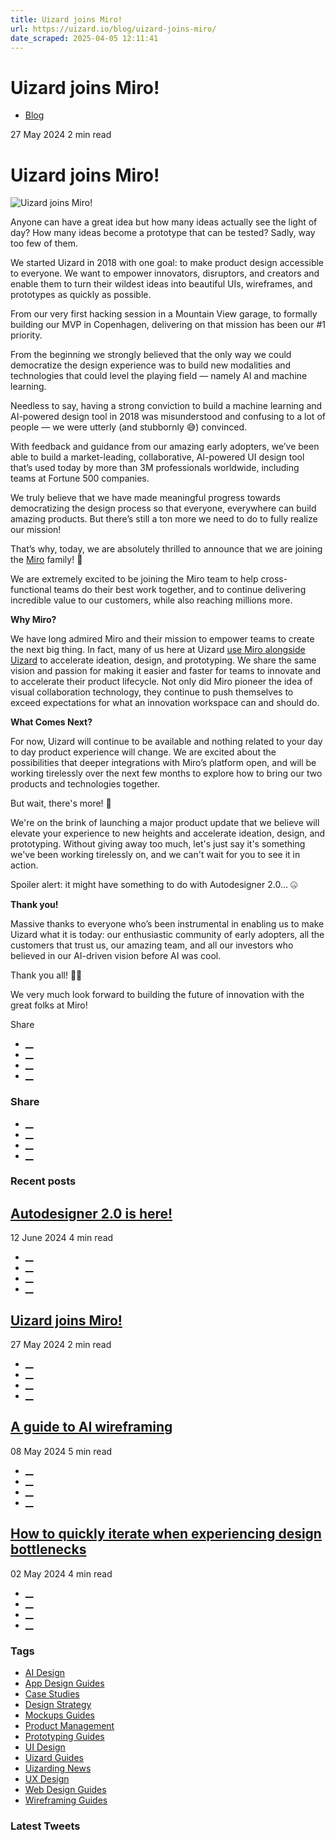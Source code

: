 ```yaml
---
title: Uizard joins Miro!
url: https://uizard.io/blog/uizard-joins-miro/
date_scraped: 2025-04-05 12:11:41
---
```


# Uizard joins Miro!

  * [Blog](https://uizard.io/blog/)

27 May 2024 2 min read

# Uizard joins Miro!

![Uizard joins Miro!](/blog/content/images/size/w730/2024/05/Uizard--Miro.png)

Anyone can have a great idea but how many ideas actually see the light of day? How many ideas become a prototype that can be tested? Sadly, way too few of them.

We started Uizard in 2018 with one goal: to make product design accessible to everyone. We want to empower innovators, disruptors, and creators and enable them to turn their wildest ideas into beautiful UIs, wireframes, and prototypes as quickly as possible.

From our very first hacking session in a Mountain View garage, to formally building our MVP in Copenhagen, delivering on that mission has been our #1 priority.

From the beginning we strongly believed that the only way we could democratize the design experience was to build new modalities and technologies that could level the playing field — namely AI and machine learning.

Needless to say, having a strong conviction to build a machine learning and AI-powered design tool in 2018 was misunderstood and confusing to a lot of people — we were utterly (and stubbornly 😅) convinced.

With feedback and guidance from our amazing early adopters, we’ve been able to build a market-leading, collaborative, AI-powered UI design tool that’s used today by more than 3M professionals worldwide, including teams at Fortune 500 companies.

We truly believe that we have made meaningful progress towards democratizing the design process so that everyone, everywhere can build amazing products. But there’s still a ton more we need to do to fully realize our mission!

That’s why, today, we are absolutely thrilled to announce that we are joining the [Miro](https://miro.com/) family! 🎉

We are extremely excited to be joining the Miro team to help cross-functional teams do their best work together, and to continue delivering incredible value to our customers, while also reaching millions more.  

**Why Miro?**

We have long admired Miro and their mission to empower teams to create the next big thing. In fact, many of us here at Uizard [use Miro alongside Uizard](https://uizard.io/blog/how-to-use-miro-with-uizard/) to accelerate ideation, design, and prototyping. We share the same vision and passion for making it easier and faster for teams to innovate and to accelerate their product lifecycle. Not only did Miro pioneer the idea of visual collaboration technology, they continue to push themselves to exceed expectations for what an innovation workspace can and should do. 

**What Comes Next?**

For now, Uizard will continue to be available and nothing related to your day to day product experience will change. We are excited about the possibilities that deeper integrations with Miro’s platform open, and will be working tirelessly over the next few months to explore how to bring our two products and technologies together.

But wait, there's more! 🤩

We're on the brink of launching a major product update that we believe will elevate your experience to new heights and accelerate ideation, design, and prototyping. Without giving away too much, let's just say it's something we've been working tirelessly on, and we can't wait for you to see it in action.

Spoiler alert: it might have something to do with Autodesigner 2.0… 🤐

**Thank you!**

Massive thanks to everyone who’s been instrumental in enabling us to make Uizard what it is today: our enthusiastic community of early adopters, all the customers that trust us, our amazing team, and all our investors who believed in our AI-driven vision before AI was cool. 

Thank you all! 🙌💛

We very much look forward to building the future of innovation with the great folks at Miro!

Share 

  * [__](https://twitter.com/share?text=Uizard%20joins%20Miro!&url=https://uizard.io/blog/uizard-joins-miro/ "Share on Twitter")
  * [__](https://www.linkedin.com/sharing/share-offsite/?url=https://uizard.io/blog/uizard-joins-miro/ "Share on LinkedIn")
  * [__](https://www.facebook.com/sharer/sharer.php?u=https://uizard.io/blog/uizard-joins-miro/ "Share on Facebook")
  * [__](mailto:?subject=Uizard%20joins%20Miro! "Share by Email")

### Share

  * [__](https://twitter.com/share?text=Uizard%20joins%20Miro!&url=https://uizard.io/blog/uizard-joins-miro/ "Share on Twitter")
  * [__](https://www.linkedin.com/sharing/share-offsite/?url=https://uizard.io/blog/uizard-joins-miro/ "Share on LinkedIn")
  * [__](https://www.facebook.com/sharer/sharer.php?u=https://uizard.io/blog/uizard-joins-miro/ "Share on Facebook")
  * [__](mailto:?subject=Uizard%20joins%20Miro! "Share by Email")

### Recent posts

[](/blog/autodesigner-2-0-is-here/ "Autodesigner 2.0 is here!")

## [Autodesigner 2.0 is here!](/blog/autodesigner-2-0-is-here/ "Autodesigner 2.0 is here!")

12 June 2024 4 min read

  * [__](https://twitter.com/share?text=Autodesigner%202.0%20is%20here!&url=https://uizard.io/blog/autodesigner-2-0-is-here/ "Share on Twitter")
  * [__](https://www.linkedin.com/sharing/share-offsite/?url=https://uizard.io/blog/autodesigner-2-0-is-here/ "Share on LinkedIn")
  * [__](https://www.facebook.com/sharer/sharer.php?u=https://uizard.io/blog/autodesigner-2-0-is-here/ "Share on Facebook")
  * [__](mailto:?subject=Autodesigner%202.0%20is%20here! "Share by Email")

[](/blog/uizard-joins-miro/ "Uizard joins Miro!")

## [Uizard joins Miro!](/blog/uizard-joins-miro/ "Uizard joins Miro!")

27 May 2024 2 min read

  * [__](https://twitter.com/share?text=Uizard%20joins%20Miro!&url=https://uizard.io/blog/uizard-joins-miro/ "Share on Twitter")
  * [__](https://www.linkedin.com/sharing/share-offsite/?url=https://uizard.io/blog/uizard-joins-miro/ "Share on LinkedIn")
  * [__](https://www.facebook.com/sharer/sharer.php?u=https://uizard.io/blog/uizard-joins-miro/ "Share on Facebook")
  * [__](mailto:?subject=Uizard%20joins%20Miro! "Share by Email")

[](/blog/guide-to-ai-wireframing/ "A guide to AI wireframing")

## [A guide to AI wireframing](/blog/guide-to-ai-wireframing/ "A guide to AI wireframing")

08 May 2024 5 min read

  * [__](https://twitter.com/share?text=A%20guide%20to%20AI%20wireframing&url=https://uizard.io/blog/guide-to-ai-wireframing/ "Share on Twitter")
  * [__](https://www.linkedin.com/sharing/share-offsite/?url=https://uizard.io/blog/guide-to-ai-wireframing/ "Share on LinkedIn")
  * [__](https://www.facebook.com/sharer/sharer.php?u=https://uizard.io/blog/guide-to-ai-wireframing/ "Share on Facebook")
  * [__](mailto:?subject=A%20guide%20to%20AI%20wireframing "Share by Email")

[](/blog/how-to-iterate-when-experiencing-design-bottlenecks/ "How to quickly iterate when experiencing design bottlenecks")

## [How to quickly iterate when experiencing design bottlenecks](/blog/how-to-iterate-when-experiencing-design-bottlenecks/ "How to quickly iterate when experiencing design bottlenecks")

02 May 2024 4 min read

  * [__](https://twitter.com/share?text=How%20to%20quickly%20iterate%20when%20experiencing%20design%20bottlenecks&url=https://uizard.io/blog/how-to-iterate-when-experiencing-design-bottlenecks/ "Share on Twitter")
  * [__](https://www.linkedin.com/sharing/share-offsite/?url=https://uizard.io/blog/how-to-iterate-when-experiencing-design-bottlenecks/ "Share on LinkedIn")
  * [__](https://www.facebook.com/sharer/sharer.php?u=https://uizard.io/blog/how-to-iterate-when-experiencing-design-bottlenecks/ "Share on Facebook")
  * [__](mailto:?subject=How%20to%20quickly%20iterate%20when%20experiencing%20design%20bottlenecks "Share by Email")

### Tags

  * [AI Design](/blog/tag/ai-design/ "AI Design")
  * [App Design Guides](/blog/tag/app-design/ "App Design Guides")
  * [Case Studies](/blog/tag/case-studies/ "Case Studies")
  * [Design Strategy](/blog/tag/design-strategy/ "Design Strategy")
  * [Mockups Guides](/blog/tag/mockups/ "Mockups Guides")
  * [Product Management](/blog/tag/product-management/ "Product Management")
  * [Prototyping Guides](/blog/tag/prototyping/ "Prototyping Guides")
  * [UI Design](/blog/tag/ui-design/ "UI Design")
  * [Uizard Guides](/blog/tag/uizard-guides/ "Uizard Guides")
  * [Uizarding News](/blog/tag/uizarding-news/ "Uizarding News")
  * [UX Design](/blog/tag/ux-design/ "UX Design")
  * [Web Design Guides](/blog/tag/web-design/ "Web Design Guides")
  * [Wireframing Guides](/blog/tag/wireframing/ "Wireframing Guides")

### Latest Tweets
